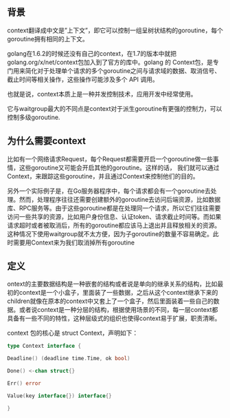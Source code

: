 ## 背景

context翻译成中文是”上下文”，即它可以控制一组呈树状结构的goroutine，每个goroutine拥有相同的上下文。

golang在1.6.2的时候还没有自己的context，在1.7的版本中就把golang.org/x/net/context包加入到了官方的库中。golang 的 Context包，是专门用来简化对于处理单个请求的多个goroutine之间与请求域的数据、取消信号、截止时间等相关操作，这些操作可能涉及多个 API 调用。

也就是说，context本质上是一种并发控制技术，应用开发中经常使用。

它与waitgroup最大的不同点是context对于派生goroutine有更强的控制力，可以控制多级goroutine.

## 为什么需要context

比如有一个网络请求Request，每个Request都需要开启一个goroutine做一些事情，这些goroutine又可能会开启其他的goroutine。这样的话， 我们就可以通过Context，来跟踪这些goroutine，并且通过Context来控制他们的目的。

另外一个实际例子是，在Go服务器程序中，每个请求都会有一个goroutine去处理。然而，处理程序往往还需要创建额外的goroutine去访问后端资源，比如数据库、RPC服务等。由于这些goroutine都是在处理同一个请求，所以它们往往需要访问一些共享的资源，比如用户身份信息、认证token、请求截止时间等。而如果请求超时或者被取消后，所有的goroutine都应该马上退出并且释放相关的资源。这种情况下使用waitgroup就不太方便，因为子goroutine的数量不容易确定。此时需要用Context来为我们取消掉所有goroutine

## 定义

ontext的主要数据结构是一种嵌套的结构或者说是单向的继承关系的结构，比如最初的context是一个小盒子，里面装了一些数据，之后从这个context继承下来的children就像在原本的context中又套上了一个盒子，然后里面装着一些自己的数据。或者说context是一种分层的结构，根据使用场景的不同，每一层context都具备有一些不同的特性，这种层级式的组织也使得context易于扩展，职责清晰。

context 包的核心是 struct Context，声明如下：

```go
type Context interface {

Deadline() (deadline time.Time, ok bool)

Done() <-chan struct{}

Err() error

Value(key interface{}) interface{}

}
```

